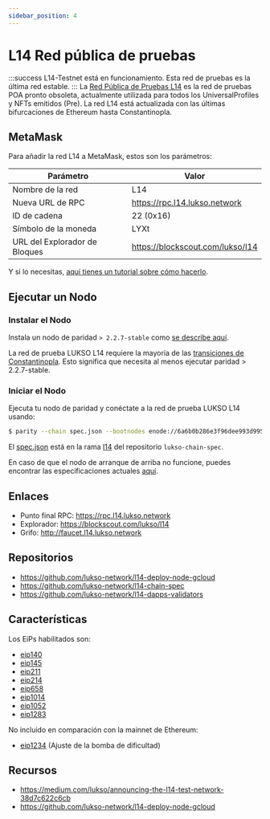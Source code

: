 ```yaml
---
sidebar_position: 4
---
```


# L14 Red pública de pruebas

:::success L14-Testnet está en funcionamiento.
Esta red de pruebas es la última red estable.
:::
La [Red Pública de Pruebas L14](http://explorer.l14.lukso.network/) es la red de pruebas POA pronto obsoleta, actualmente utilizada para todos los UniversalProfiles y NFTs emitidos (Pre). La red L14 está actualizada con las últimas bifurcaciones de Ethereum hasta Constantinopla.

## MetaMask

Para añadir la red L14 a MetaMask, estos son los parámetros:

| Parámetro                     | Valor                            |
| ----------------------------- | -------------------------------- |
| Nombre de la red              | L14                              |
| Nueva URL de RPC              | https://rpc.l14.lukso.network    |
| ID de cadena                  | 22 (0x16)                        |
| Símbolo de la moneda          | LYXt                             |
| URL del Explorador de Bloques | https://blockscout.com/lukso/l14 |

Y si lo necesitas, [aquí tienes un tutorial sobre cómo hacerlo](https://metamask.zendesk.com/hc/en-us/articles/360043227612-How-to-add-a-custom-network-RPC).

## Ejecutar un Nodo

### Instalar el Nodo

Instala un nodo de paridad `> 2.2.7-stable` como [se describe aquí](https://openethereum.github.io/Setup.html).

La red de prueba LUKSO L14 requiere la mayoría de las [transiciones de Constantinopla](https://blog.ethereum.org/2019/02/22/ethereum-constantinople-st-petersburg-upgrade-announcement/). Esto significa que necesita al menos ejecutar paridad > 2.2.7-stable.

### Iniciar el Nodo

Ejecuta tu nodo de paridad y conéctate a la red de prueba LUKSO L14 usando:

```bash
$ parity --chain spec.json --bootnodes enode://6a6b0b286e3f96dee993d995f3fd435a065388664e211f02533e28c9ddc31089eb90f71d1386c3c74ee60f79df86cacdb10992c38e2f9cccac4881cb84526415@35.195.116.26:30303
```

El [spec.json](https://github.com/lukso-network/lukso-chain-spec/blob/l14/spec.json) está en la rama [l14](https://github.com/lukso-network/lukso-chain-spec/tree/l14) del repositorio `lukso-chain-spec`.

En caso de que el nodo de arranque de arriba no funcione, puedes encontrar las especificaciones actuales [aquí](https://github.com/lukso-network/lukso-chain-spec/blob/l14/bootnodes.txt).

## Enlaces

- Punto final RPC: <https://rpc.l14.lukso.network>
- Explorador: <https://blockscout.com/lukso/l14>
- Grifo: <http://faucet.l14.lukso.network>

## Repositorios

- <https://github.com/lukso-network/l14-deploy-node-gcloud>
- <https://github.com/lukso-network/l14-chain-spec>
- <https://github.com/lukso-network/l14-dapps-validators>

## Características

Los EiPs habilitados son:

- [eip140](https://github.com/ethereum/EIPs/blob/master/EIPS/eip-140.md)
- [eip145](https://github.com/ethereum/EIPs/blob/master/EIPS/eip-145.md)
- [eip211](https://github.com/ethereum/EIPs/blob/master/EIPS/eip-211.md)
- [eip214](https://github.com/ethereum/EIPs/blob/master/EIPS/eip-214.md)
- [eip658](https://github.com/ethereum/EIPs/blob/master/EIPS/eip-658.md)
- [eip1014](https://github.com/ethereum/EIPs/blob/master/EIPS/eip-1014.md)
- [eip1052](https://github.com/ethereum/EIPs/blob/master/EIPS/eip-1052.md)
- [eip1283](https://github.com/ethereum/EIPs/blob/master/EIPS/eip-1283.md)

No incluido en comparación con la mainnet de Ethereum:

- [eip1234](https://github.com/ethereum/EIPs/blob/master/EIPS/eip-1234.md) (Ajuste de la bomba de dificultad)

## Recursos

- https://medium.com/lukso/announcing-the-l14-test-network-38d7c622c6cb
- https://github.com/lukso-network/l14-deploy-node-gcloud
